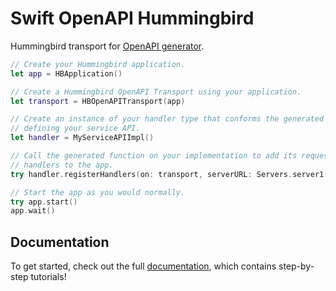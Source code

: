# Swift OpenAPI Hummingbird

Hummingbird transport for [OpenAPI generator](https://github.com/apple/swift-openapi-generator).

```swift
// Create your Hummingbird application.
let app = HBApplication()

// Create a Hummingbird OpenAPI Transport using your application.
let transport = HBOpenAPITransport(app)

// Create an instance of your handler type that conforms the generated protocol
// defining your service API.
let handler = MyServiceAPIImpl()

// Call the generated function on your implementation to add its request
// handlers to the app.
try handler.registerHandlers(on: transport, serverURL: Servers.server1())

// Start the app as you would normally.
try app.start()
app.wait()
```

## Documentation

To get started, check out the full [documentation][docs-generator], which contains step-by-step tutorials!

[docs-generator]: https://swiftpackageindex.com/apple/swift-openapi-generator/documentation
